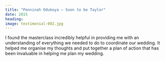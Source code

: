 ```yaml
---
title: "Penninah Odukoya – Soon to be Taylor"
date: 2015
heading:
image: testimonial-002.jpg
---
```


I found the masterclass incredibly helpful in providing me with an understanding of everything we needed to do to coordinate our wedding. It helped me organise my thoughts and put together a plan of action that has been invaluable in helping me plan my wedding.
